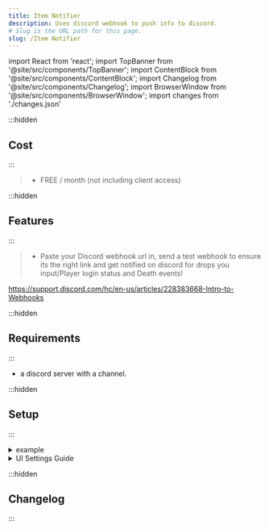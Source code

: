 ```yaml
---
title: Item Notifier
description: Uses discord webhook to push info to discord.
# Slug is the URL path for this page.
slug: /Item Notifier
---
```


import React from 'react';
import TopBanner from '@site/src/components/TopBanner';
import ContentBlock from '@site/src/components/ContentBlock';
import Changelog from '@site/src/components/Changelog';
import BrowserWindow from '@site/src/components/BrowserWindow';
import changes from './changes.json'

<TopBanner title="Item Notifier" version="v1.0.6" skill="Necromancy">
</TopBanner>

:::hidden

## Cost

:::

<ContentBlock title="Cost">

> - FREE / month (not including client access)

</ContentBlock>

:::hidden

## Features

:::

<ContentBlock title="Features">

> - Paste your Discord webhook url in, send a test webhook to ensure its the right link and get notified on discord for drops you input/Player login status and Death events!

https://support.discord.com/hc/en-us/articles/228383668-Intro-to-Webhooks

</ContentBlock>

:::hidden

## Requirements

:::
<ContentBlock title="Requirements">

- a discord server with a channel.

</ContentBlock>

:::hidden

## Setup

:::
<ContentBlock title="Setup">

<details>
<summary>example</summary>

- example

</details>

<details>
<summary>UI Settings Guide</summary>

- example

</details>

</ContentBlock>

:::hidden

## Changelog

:::

<Changelog changes={changes}>

</Changelog>
